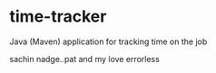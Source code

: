# time-tracker
Java (Maven) application for tracking time on the job

sachin nadge..pat and my love errorless
